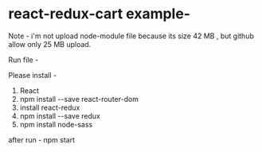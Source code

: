 # react-redux-cart example-

Note - i'm not upload node-module file because its size 42 MB , but github allow only 25 MB upload.

Run file -

Please install -

1. React
2. npm install --save react-router-dom
3. install react-redux
4. npm install --save redux
5. npm install node-sass

after run - npm start
